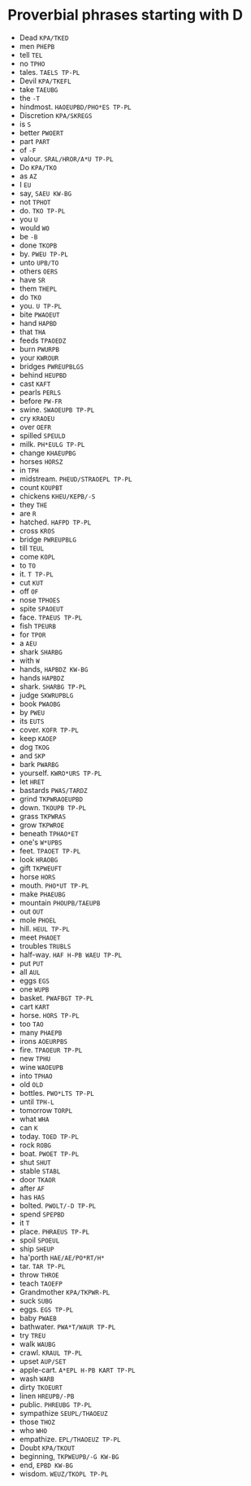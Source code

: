# Proverbial phrases starting with D

* Dead `KPA/TKED`
* men `PHEPB`
* tell `TEL`
* no `TPHO`
* tales. `TAELS TP-PL`
* Devil `KPA/TKEFL`
* take `TAEUBG`
* the `-T`
* hindmost. `HAOEUPBD/PHO*ES TP-PL`
* Discretion `KPA/SKREGS`
* is `S`
* better `PWOERT`
* part `PART`
* of `-F`
* valour. `SRAL/HROR/A*U TP-PL`
* Do `KPA/TKO`
* as `AZ`
* I `EU`
* say, `SAEU KW-BG`
* not `TPHOT`
* do. `TKO TP-PL`
* you `U`
* would `WO`
* be `-B`
* done `TKOPB`
* by. `PWEU TP-PL`
* unto `UPB/TO`
* others `OERS`
* have `SR`
* them `THEPL`
* do `TKO`
* you. `U TP-PL`
* bite `PWAOEUT`
* hand `HAPBD`
* that `THA`
* feeds `TPAOEDZ`
* burn `PWURPB`
* your `KWROUR`
* bridges `PWREUPBLGS`
* behind `HEUPBD`
* cast `KAFT`
* pearls `PERLS`
* before `PW-FR`
* swine. `SWAOEUPB TP-PL`
* cry `KRAOEU`
* over `OEFR`
* spilled `SPEULD`
* milk. `PH*EULG TP-PL`
* change `KHAEUPBG`
* horses `HORSZ`
* in `TPH`
* midstream. `PHEUD/STRAOEPL TP-PL`
* count `KOUPBT`
* chickens `KHEU/KEPB/-S`
* they `THE`
* are `R`
* hatched. `HAFPD TP-PL`
* cross `KROS`
* bridge `PWREUPBLG`
* till `TEUL`
* come `KOPL`
* to `TO`
* it. `T TP-PL`
* cut `KUT`
* off `OF`
* nose `TPHOES`
* spite `SPAOEUT`
* face. `TPAEUS TP-PL`
* fish `TPEURB`
* for `TPOR`
* a `AEU`
* shark `SHARBG`
* with `W`
* hands, `HAPBDZ KW-BG`
* hands `HAPBDZ`
* shark. `SHARBG TP-PL`
* judge `SKWRUPBLG`
* book `PWAOBG`
* by `PWEU`
* its `EUTS`
* cover. `KOFR TP-PL`
* keep `KAOEP`
* dog `TKOG`
* and `SKP`
* bark `PWARBG`
* yourself. `KWRO*URS TP-PL`
* let `HRET`
* bastards `PWAS/TARDZ`
* grind `TKPWRAOEUPBD`
* down. `TKOUPB TP-PL`
* grass `TKPWRAS`
* grow `TKPWROE`
* beneath `TPHAO*ET`
* one's `W*UPBS`
* feet. `TPAOET TP-PL`
* look `HRAOBG`
* gift `TKPWEUFT`
* horse `HORS`
* mouth. `PHO*UT TP-PL`
* make `PHAEUBG`
* mountain `PHOUPB/TAEUPB`
* out `OUT`
* mole `PHOEL`
* hill. `HEUL TP-PL`
* meet `PHAOET`
* troubles `TRUBLS`
* half-way. `HAF H-PB WAEU TP-PL`
* put `PUT`
* all `AUL`
* eggs `EGS`
* one `WUPB`
* basket. `PWAFBGT TP-PL`
* cart `KART`
* horse. `HORS TP-PL`
* too `TAO`
* many `PHAEPB`
* irons `AOEURPBS`
* fire. `TPAOEUR TP-PL`
* new `TPHU`
* wine `WAOEUPB`
* into `TPHAO`
* old `OLD`
* bottles. `PWO*LTS TP-PL`
* until `TPH-L`
* tomorrow `TORPL`
* what `WHA`
* can `K`
* today. `TOED TP-PL`
* rock `ROBG`
* boat. `PWOET TP-PL`
* shut `SHUT`
* stable `STABL`
* door `TKAOR`
* after `AF`
* has `HAS`
* bolted. `PWOLT/-D TP-PL`
* spend `SPEPBD`
* it `T`
* place. `PHRAEUS TP-PL`
* spoil `SPOEUL`
* ship `SHEUP`
* ha'porth `HAE/AE/PO*RT/H*`
* tar. `TAR TP-PL`
* throw `THROE`
* teach `TAOEFP`
* Grandmother `KPA/TKPWR-PL`
* suck `SUBG`
* eggs. `EGS TP-PL`
* baby `PWAEB`
* bathwater. `PWA*T/WAUR TP-PL`
* try `TREU`
* walk `WAUBG`
* crawl. `KRAUL TP-PL`
* upset `AUP/SET`
* apple-cart. `A*EPL H-PB KART TP-PL`
* wash `WARB`
* dirty `TKOEURT`
* linen `HREUPB/-PB`
* public. `PHREUBG TP-PL`
* sympathize `SEUPL/THAOEUZ`
* those `THOZ`
* who `WHO`
* empathize. `EPL/THAOEUZ TP-PL`
* Doubt `KPA/TKOUT`
* beginning, `TKPWEUPB/-G KW-BG`
* end, `EPBD KW-BG`
* wisdom. `WEUZ/TKOPL TP-PL`
